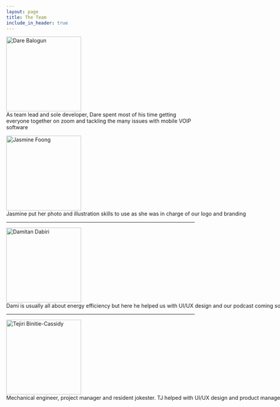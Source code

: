 ```yaml
---
layout: page
title: The Team
include_in_header: true
---
```


<p float="left">
  <div style="display: flex; align-items: center;">
    <a href="https://github.com/darebalogun"> 
      <img src="/bigtalk-app/assets/profiles/me.jpeg" alt="Dare Balogun" width="200"/>
    </a>
  </div>
  <div style="display: flex; align-items: center;"> 
    As team lead and sole developer, Dare spent most of his time getting everyone together on zoom and tackling the many issues with mobile VOIP software           </div>
</p>

<p float="left">
  <a href="https://www.linkedin.com/in/jasmine-foong/"> 
    <img src="/bigtalk-app/assets/profiles/jas.jpeg" alt="Jasmine Foong" width="200"/>
  </a> 
  <nobr> 
    Jasmine put her photo and illustration skills to use as she was in charge of our logo and branding 
  </nobr>
</p>

---

<p float="left">
  <a href="https://www.linkedin.com/in/dami2dabiri/">
    <img src="/bigtalk-app/assets/profiles/dami.jpeg" alt="Damitan Dabiri" width="200"/> 
  </a>
  <nobr> 
    Dami is usually all about energy efficiency but here he helped us with UI/UX design and our podcast coming soon (spoiler alert!) 
  </nobr>
</p>

---

<p float="left">
  <a href="https://www.linkedin.com/in/tejiri-binitie-cassidy-5868547a/"> 
    <img src="/bigtalk-app/assets/profiles/tj.jpeg" alt="Tejiri Binitie-Cassidy" width="200"/> 
  </a>
  <nobr> 
    Mechanical engineer, project manager and resident jokester. TJ helped with UI/UX design and product management 
  </nobr>
</p>
